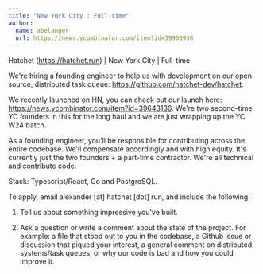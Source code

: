 ```yaml
---
title: "New York City : Full-time"
author:
  name: abelanger
  url: https://news.ycombinator.com/item?id=39900938
---
```

Hatchet (<a href="https:&#x2F;&#x2F;hatchet.run">https:&#x2F;&#x2F;hatchet.run</a>) | New York City | Full-time

We&#x27;re hiring a founding engineer to help us with development on our open-source, distributed task queue: <a href="https:&#x2F;&#x2F;github.com&#x2F;hatchet-dev&#x2F;hatchet">https:&#x2F;&#x2F;github.com&#x2F;hatchet-dev&#x2F;hatchet</a>.

We recently launched on HN, you can check out our launch here: <a href="https:&#x2F;&#x2F;news.ycombinator.com&#x2F;item?id=39643136">https:&#x2F;&#x2F;news.ycombinator.com&#x2F;item?id=39643136</a>. We&#x27;re two second-time YC founders in this for the long haul and we are just wrapping up the YC W24 batch.

As a founding engineer, you&#x27;ll be responsible for contributing across the entire codebase. We&#x27;ll compensate accordingly and with high equity. It&#x27;s currently just the two founders + a part-time contractor. We&#x27;re all technical and contribute code.

Stack: Typescript&#x2F;React, Go and PostgreSQL.

To apply, email alexander [at] hatchet [dot] run, and include the following:

1. Tell us about something impressive you&#x27;ve built.

2. Ask a question or write a comment about the state of the project. For example: a file that stood out to you in the codebase, a Github issue or discussion that piqued your interest, a general comment on distributed systems&#x2F;task queues, or why our code is bad and how you could improve it.
